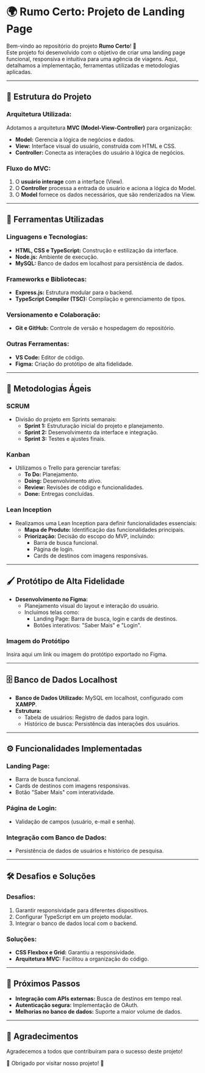 # 🌍 Rumo Certo: Projeto de Landing Page  

Bem-vindo ao repositório do projeto **Rumo Certo**! 🚀  
Este projeto foi desenvolvido com o objetivo de criar uma landing page funcional, responsiva e intuitiva para uma agência de viagens. Aqui, detalhamos a implementação, ferramentas utilizadas e metodologias aplicadas.  

---

## 📑 Estrutura do Projeto  

### Arquitetura Utilizada:  
Adotamos a arquitetura **MVC (Model-View-Controller)** para organização:  
- **Model:** Gerencia a lógica de negócios e dados.  
- **View:** Interface visual do usuário, construída com HTML e CSS.  
- **Controller:** Conecta as interações do usuário à lógica de negócios.  

### Fluxo do MVC:  
1. O **usuário interage** com a interface (View).  
2. O **Controller** processa a entrada do usuário e aciona a lógica do Model.  
3. O **Model** fornece os dados necessários, que são renderizados na View.  

---

## 🔧 Ferramentas Utilizadas  

### Linguagens e Tecnologias:  
- **HTML, CSS e TypeScript:** Construção e estilização da interface.  
- **Node.js:** Ambiente de execução.  
- **MySQL:** Banco de dados em localhost para persistência de dados.  

### Frameworks e Bibliotecas:  
- **Express.js:** Estrutura modular para o backend.  
- **TypeScript Compiler (TSC):** Compilação e gerenciamento de tipos.  

### Versionamento e Colaboração:  
- **Git e GitHub:** Controle de versão e hospedagem do repositório.  

### Outras Ferramentas:  
- **VS Code:** Editor de código.  
- **Figma:** Criação do protótipo de alta fidelidade.  

---

## 🔁 Metodologias Ágeis  

### **SCRUM**  
- Divisão do projeto em Sprints semanais:  
  - **Sprint 1:** Estruturação inicial do projeto e planejamento.  
  - **Sprint 2:** Desenvolvimento da interface e integração.  
  - **Sprint 3:** Testes e ajustes finais.  

### **Kanban**  
- Utilizamos o Trello para gerenciar tarefas:  
  - **To Do:** Planejamento.  
  - **Doing:** Desenvolvimento ativo.  
  - **Review:** Revisões de código e funcionalidades.  
  - **Done:** Entregas concluídas.  

### **Lean Inception**  
- Realizamos uma Lean Inception para definir funcionalidades essenciais:  
  - **Mapa de Produto:** Identificação das funcionalidades principais.  
  - **Priorização:** Decisão do escopo do MVP, incluindo:  
    - Barra de busca funcional.  
    - Página de login.  
    - Cards de destinos com imagens responsivas.  

---

## 🖌️ Protótipo de Alta Fidelidade  

- **Desenvolvimento no Figma:**  
  - Planejamento visual do layout e interação do usuário.  
  - Incluímos telas como:  
    - Landing Page: Barra de busca, login e cards de destinos.  
    - Botões interativos: "Saber Mais" e "Login".  

### Imagem do Protótipo  
Insira aqui um link ou imagem do protótipo exportado no Figma.

---

## 🗄️ Banco de Dados Localhost  

- **Banco de Dados Utilizado:** MySQL em localhost, configurado com **XAMPP**.  
- **Estrutura:**  
  - Tabela de usuários: Registro de dados para login.  
  - Histórico de busca: Persistência das interações dos usuários.  

---

## ⚙️ Funcionalidades Implementadas  

### Landing Page:  
- Barra de busca funcional.  
- Cards de destinos com imagens responsivas.  
- Botão "Saber Mais" com interatividade.  

### Página de Login:  
- Validação de campos (usuário, e-mail e senha).  

### Integração com Banco de Dados:  
- Persistência de dados de usuários e histórico de pesquisa.  

---

## 🛠️ Desafios e Soluções  

### Desafios:  
1. Garantir responsividade para diferentes dispositivos.  
2. Configurar TypeScript em um projeto modular.  
3. Integrar o banco de dados local com o backend.  

### Soluções:  
- **CSS Flexbox e Grid:** Garantiu a responsividade.  
- **Arquitetura MVC:** Facilitou a organização do código.  


---

## 🎯 Próximos Passos  

- **Integração com APIs externas:** Busca de destinos em tempo real.  
- **Autenticação segura:** Implementação de OAuth.  
- **Melhorias no banco de dados:** Suporte a maior volume de dados.  

---

## 🙌 Agradecimentos  

Agradecemos a todos que contribuíram para o sucesso deste projeto!  

🌟 Obrigado por visitar nosso projeto! 🌟  
